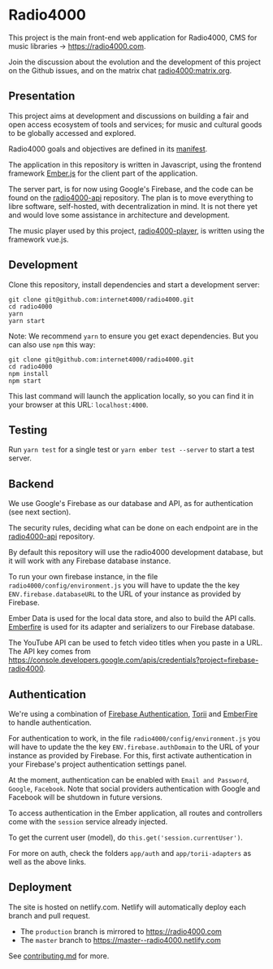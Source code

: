 # Radio4000

This project is the main front-end web application for Radio4000, CMS for music
libraries &rarr; https://radio4000.com.

Join the discussion about the evolution and the development of this
project on the Github issues, and on the matrix chat
[radio4000:matrix.org](https://riot.im/app/#/group/+radio4000:matrix.org).

## Presentation

This project aims at development and discussions on building a fair
and open access ecosystem of tools and services; for music and
cultural goods to be globally accessed and explored.

Radio4000 goals and objectives are defined in its
[manifest](https://github.com/internet4000/publications/blob/master/radio4000-manifest.md).

The application in this repository is written in Javascript, using the frontend framework
[Ember.js](https://emberjs.com) for the client part of the
application.

The server part, is for now using Google's
Firebase, and the code can
be found on the [radio4000-api](https://github.com/internet4000/radio4000-api)
repository. The plan is to move everything to libre software,
self-hosted, with decentralization in mind. It is not there yet and
would love some assistance in architecture and development.

The music player used by this project,
[radio4000-player](https://github.com/internet4000/radio4000-player),
is written using the framework vue.js.

## Development

Clone this repository, install dependencies and start a development server:

```
git clone git@github.com:internet4000/radio4000.git
cd radio4000
yarn
yarn start
```

Note: We recommend `yarn` to ensure you get exact dependencies. But
you can also use `npm` this way:

```
git clone git@github.com:internet4000/radio4000.git
cd radio4000
npm install
npm start
```

This last command will launch the application locally, so you can find
it in your browser at this URL: `localhost:4000`.

## Testing

Run `yarn test` for a single test or `yarn ember test --server` to start a test server.

## Backend

We use Google's Firebase as our database and API, as for
authentication (see next section).

The security rules, deciding what can be done on each endpoint are in the [radio4000-api](https://github.com/internet4000/radio4000-api) repository.

By default this repository will use the radio4000 development database, but it will work
with any Firebase database instance.

To run your own firebase instance, in the file
`radio4000/config/environment.js` you will have to update the the key
`ENV.firebase.databaseURL` to the URL of your instance as provided by
Firebase. 

Ember Data is used for the local data store, and also to build the API calls.
[Emberfire](https://github.com/firebase/emberfire) is used for its
adapter and serializers to our Firebase database.

The YouTube API can be used to fetch video titles when you paste in a
URL. The API key comes from
https://console.developers.google.com/apis/credentials?project=firebase-radio4000.

## Authentication

We're using a combination of [Firebase
Authentication](https://firebase.google.com/products/auth/),
[Torii](https://github.com/vestorly/torii) and
[EmberFire](https://github.com/firebase/emberfire/blob/master/docs/guide/authentication.md)
to handle authentication.

For authentication to work, in the file
`radio4000/config/environment.js` you will have to update the the key
`ENV.firebase.authDomain` to the URL of your instance as provided by
Firebase. For this, first activate authentication in your Firebase's
project authentication settings panel.

At the moment, authentication can be enabled with `Email and Password`,
`Google`, `Facebook`. Note that social providers authentication with
Google and Facebook will be shutdown in future versions.

To access authentication in the Ember application, all routes and
controllers come with the `session` service already injected.

To get the current user (model), do `this.get('session.currentUser')`. 

For more on auth, check the folders `app/auth` and `app/torii-adapters` as well as the above links.

## Deployment

The site is hosted on netlify.com. Netlify will automatically deploy each branch and pull request.

- The `production` branch is mirrored to https://radio4000.com
- The `master` branch to https://master--radio4000.netlify.com

See [contributing.md](https://github.com/internet4000/radio4000/blob/master/CONTRIBUTING.md) for more.
